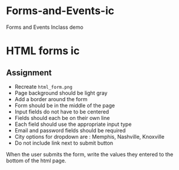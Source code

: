 # Forms-and-Events-ic
Forms and Events Inclass demo


# HTML forms ic

## Assignment
- Recreate `html_form.png`
- Page background should be light gray
- Add a border around the form
- Form should be in the middle of the page
- Input fields do not have to be centered
- Fields should each be on their own line
- Each field should use the appropriate input type
- Email and password fields should be required
- City options for dropdown are : Memphis, Nashville, Knoxville
- Do not include link next to submit button


When the user submits the form, write the values they entered to the bottom of the html page.